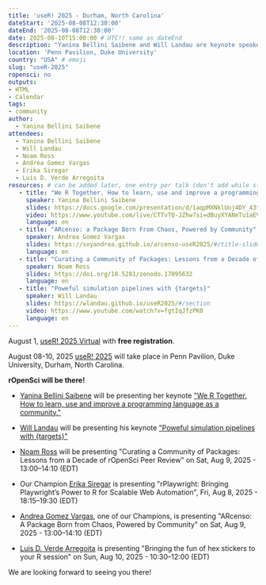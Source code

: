 ```yaml
---
title: 'useR! 2025 - Durham, North Carolina'
dateStart: '2025-08-08T12:30:00'
dateEnd: '2025-08-08T12:30:00'
date: 2025-08-10T15:00:00 # UTC!! same as dateEnd
description: "Yanina Bellini Saibene and Will Landau are keynote speaker for useR! 2025 in Durham, North Carolina"
location: 'Penn Pavilion, Duke University'
country: "USA" # emoji
slug: "useR-2025"
ropensci: no
outputs: 
- HTML
- Calendar 
tags: 
- community
author:
  - Yanina Bellini Saibene
attendees:
  - Yanina Bellini Saibene
  - Will Landau
  - Noam Ross
  - Andrea Gomez Vargas
  - Erika Siregar
  - Luis D. Verde Arregoita
resources: # can be added later, one entry per talk (don't add while still empty, add once there are resources)
   - title: "We R Together. How to learn, use and improve a programming language as a community"
     speaker: Yanina Bellini Saibene
     slides: https://docs.google.com/presentation/d/1aqpMXNklUoj4DY_43tfFVe6sf2Q-OvFRK66w24eTM6c/
     video: https://www.youtube.com/live/CTTvTQ-JZhw?si=dBuyXYANeTu1aEVU
     language: en
   - title: "ARcenso: a Package Born From Chaos, Powered by Community"
     speaker: Andrea Gomez Vargas
     slides: https://soyandrea.github.io/arcenso-useR2025/#/title-slide
     language: en
   - title: "Curating a Community of Packages: Lessons from a Decade of rOpenSci Peer Review"
     speaker: Noam Ross
     slides: https://doi.org/10.5281/zenodo.17095632
     language: en  
   - title: "Poweful simulation pipelines with {targets}"
     speaker: Will Landau
     slides: https://wlandau.github.io/useR2025/#/section
     video: https://www.youtube.com/watch?v=fgtIqJfzPK0
     language: en  
---
```


August 1, [useR! 2025 Virtual](https://user2025.r-project.org/program/virtual/) with **free registration**. 

August 08-10, 2025 [useR! 2025](https://user2025.r-project.org) will take place in Penn Pavilion, Duke University, Durham, North Carolina. 

**rOpenSci will be there!**

* [Yanina Bellini Saibene](/author/yanina-bellini-saibene/) will be presenting her keynote ["We R Together. How to learn, use and improve a programming language as a community."](https://user2025.r-project.org/program/in-person/keynotes/yanina-bellini-saibene) 

* [Will Landau](/author/will-landau/) will be presenting his keynote ["Poweful simulation pipelines with {targets}"](https://user2025.r-project.org/program/in-person/keynotes/will-landau) 

* [Noam Ross](/author/noam-ross/) will be presenting "Curating a Community of Packages: Lessons from a Decade of rOpenSci Peer Review" on Sat, Aug 9, 2025 - 13:00–14:10 (EDT)

* Our Champion [Erika Siregar](/author/erika-siregar/) is presenting "rPlaywright: Bringing Playwright’s Power to R for Scalable Web Automation", Fri, Aug 8, 2025 - 18:15–19:30 (EDT)

* [Andrea Gomez Vargas](/author/andrea-gomez-vargas/), one of our Champions, is presenting "ARcenso: A Package Born from Chaos, Powered by Community" on Sat, Aug 9, 2025 - 13:00–14:10 (EDT)

* [Luis D. Verde Arregoita](/author/luis-d.-verde-arregoitia/) is presenting "Bringing the fun of hex stickers to your R session" on Sun, Aug 10, 2025 - 10:30–12:00 (EDT)

We are looking forward to seeing you there!
